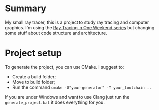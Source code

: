 # Summary
My small ray tracer, this is a project to study ray tracing and computer graphics. I'm using the [Ray Tracing In One Weekend series](https://raytracing.github.io/) but changing some stuff about code structure and architecture.

# Project setup
To generate the project, you can use CMake. 
I suggest to:
- Create a build folder;
- Move to build folder;
- Run the command `cmake -G"your-generator" -T your_toolchain ..`


If you are under Windows and want to use Clang just run the `generate_project.bat` it does everything for you.
